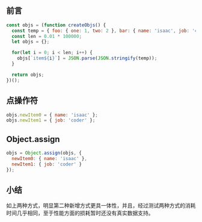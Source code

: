 ## 前言
```js
const objs = (function createObjs() {
  const temp = { foo: { one: 1, two: 2 }, bar: { name: 'isaac', job: 'coder' } };
  const len = 0.01 * 100000;
  let objs = {};

  for(let i = 0; i < len; i++) {
    objs[`item${i}`] = JSON.parse(JSON.stringify(temp));
  }

  return objs;
})();
```
## 点操作符
```js
objs.newItem0 = { name: 'isaac' };
objs.newItem1 = { job: 'coder' };
```

## Object.assign
```js
objs = Object.assign(objs, {
  newItem0: { name: 'isaac' },
  newItem1: { job: 'coder' }
});
```

## 小结
如上两种方式，明显第二种新增方式更具一体性，并且，经过测试两种方式的消耗时间几乎相同，至于性能方面的损耗暂时还没有真实数据支持。
